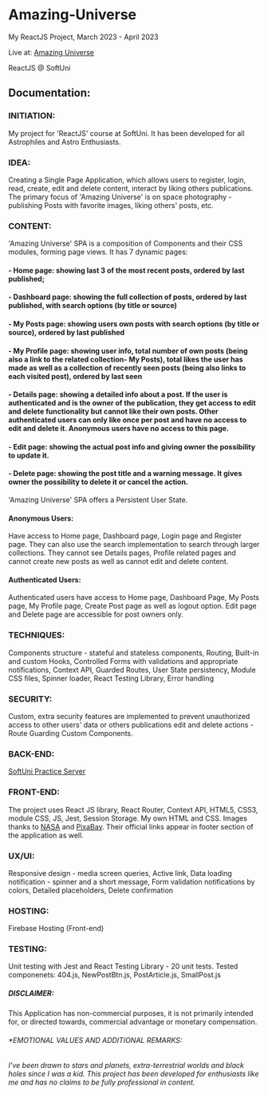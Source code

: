# Amazing-Universe

My ReactJS Project, March 2023 - April 2023

Live at: [Amazing Universe](https://amazing-universe-04.web.app/ 'Amazing Universe')

ReactJS @ SoftUni

## Documentation:

### INITIATION:

My project for 'ReactJS' course at SoftUni. It has been developed for all Astrophiles and Astro Enthusiasts.

### IDEA:

Creating a Single Page Application, which allows users to register, login, read, create, edit and delete content, interact by liking others publications.
The primary focus of 'Amazing Universe' is on space photography - publishing Posts with favorite images, liking others' posts, etc.

### CONTENT:

'Amazing Universe' SPA is a composition of Components and their CSS modules, forming page views. It has 7 dynamic pages:

#### - Home page: showing last 3 of the most recent posts, ordered by last published;

#### - Dashboard page: showing the full collection of posts, ordered by last published, with search options (by title or source)

#### - My Posts page: showing users own posts with search options (by title or source), ordered by last published

#### - My Profile page: showing user info, total number of own posts (being also a link to the related collection- My Posts), total likes the user has made as well as a collection of recently seen posts (being also links to each visited post), ordered by last seen

#### - Details page: showing a detailed info about a post. If the user is authenticated and is the owner of the publication, they get access to edit and delete functionality but cannot like their own posts. Other authenticated users can only like once per post and have no access to edit and delete it. Anonymous users have no access to this page.

#### - Edit page: showing the actual post info and giving owner the possibility to update it.

#### - Delete page: showing the post title and a warning message. It gives owner the possibility to delete it or cancel the action.

'Amazing Universe' SPA offers a Persistent User State.

#### Anonymous Users:

Have access to Home page, Dashboard page, Login page and Register page. They can also use the search implementation to search through larger collections. They cannot see Details pages, Profile related pages and cannot create new posts as well as cannot edit and delete content.

#### Authenticated Users:

Authenticated users have access to Home page, Dashboard Page, My Posts page, My Profile page, Create Post page as well as logout option.
Edit page and Delete page are accessible for post owners only.

### TECHNIQUES:

Components structure - stateful and stateless components, Routing, Built-in and custom Hooks, Controlled Forms with validations and appropriate notifications, Context API, Guarded Routes, User State persistency, Module CSS files, Spinner loader, React Testing Library, Error handling

### SECURITY:

Custom, extra security features are implemented to prevent unauthorized access to other users' data or others publications edit and delete actions - Route Guarding Custom Components.

### BACK-END:

[SoftUni Practice Server](https://github.com/softuni-practice-server/softuni-practice-server 'SoftUni Practice Server')

### FRONT-END:

The project uses React JS library, React Router, Context API, HTML5, CSS3, module CSS, JS, Jest, Session Storage.
My own HTML and CSS. 
Images thanks to [NASA](https://www.nasa.gov/multimedia/imagegallery/index.html 'NASA') and [PixaBay](https://pixabay.com/images/search/universe/ 'PixaBay'). Their official links appear in footer section of the application as well.

### UX/UI:

Responsive design - media screen queries, Active link, Data loading notification - spinner and a short message, Form validation notifications by colors, Detailed placeholders, Delete confirmation

### HOSTING:

Firebase Hosting (Front-end)

### TESTING:

Unit testing with Jest and React Testing Library - 20 unit tests. 
Tested componenets: 404.js, NewPostBtn.js, PostArticle.js, SmallPost.js

##### DISCLAIMER:

This Application has non-commercial purposes, it is not primarily intended for, or directed towards, commercial advantage or monetary compensation.

###### \*EMOTIONAL VALUES AND ADDITIONAL REMARKS:

###### I've been drawn to stars and planets, extra-terrestrial worlds and black holes since I was a kid. This project has been developed for enthusiasts like me and has no claims to be fully professional in content.
